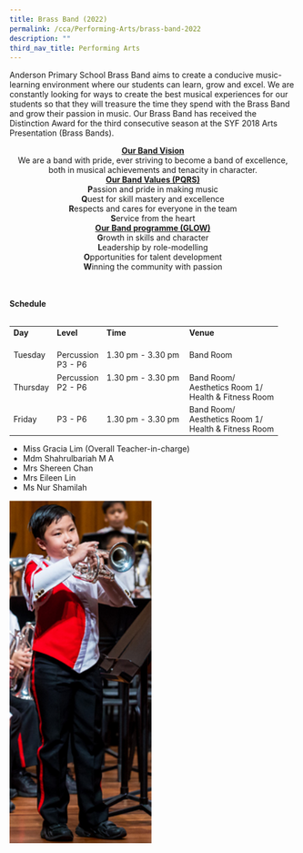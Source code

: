 ```yaml
---
title: Brass Band (2022)
permalink: /cca/Performing-Arts/brass-band-2022
description: ""
third_nav_title: Performing Arts
---
```

<p>Anderson Primary School Brass Band aims to create a conducive music-learning environment where our students can learn, grow and excel. We are constantly looking for ways to create the best musical experiences for our students so that they will treasure the time they spend with the Brass Band and grow their passion in music. Our Brass Band has received the Distinction Award for the third consecutive season at the SYF 2018 Arts Presentation (Brass Bands).</p>
<center><strong><u>Our Band Vision</u></strong></center><center>We are a band with pride, ever striving to become a band of excellence, both in musical achievements and tenacity in character.</center><center><strong><u>Our Band Values (PQRS)</u></strong></center><center><strong>P</strong>assion and pride in making music<br /><strong>Q</strong>uest for skill mastery and excellence<br /><strong>R</strong>espects and cares for everyone in the team<br /><strong>S</strong>ervice from the heart</center><center><strong><u>Our Band programme (GLOW)</u></strong></center><center><strong>G</strong>rowth in skills and character<br /><strong>L</strong>eadership by role-modelling<br /><strong>O</strong>pportunities for talent development<br /><strong>W</strong>inning the community with passion</center>
<p><br /><br /><strong>Schedule<br /><br /></strong></p>
<table border="0" cellpadding="10">
<tbody>
<tr>
<td><strong>Day</strong></td>
<td><strong>Level</strong></td>
<td><strong>Time</strong></td>
<td><strong>Venue</strong></td>
</tr>
<tr>
<td>Tuesday</td>
<td><br />Percussion<br />P3 - P6</td>
<td>1.30 pm - 3.30 pm&nbsp;</td>
<td>Band Room</td>
</tr>
<tr>
<td>Thursday</td>
<td>Percussion<br />P2 - P6<br /><br /></td>
<td>1.30 pm - 3.30 pm<br /><br /><br /></td>
<td>
<div>Band Room/</div>
<div>Aesthetics Room 1/</div>
Health &amp; Fitness Room</td>
</tr>
<tr>
<td>Friday</td>
<td>P3 - P6</td>
<td>1.30 pm - 3.30 pm&nbsp;</td>
<td>Band Room/<br />Aesthetics Room 1/<br />Health &amp; Fitness Room</td>
</tr>
</tbody>
</table>
<ul>
<li>Miss Gracia Lim&nbsp;(Overall Teacher-in-charge)</li>
<li>Mdm Shahrulbariah M A</li>
<li>Mrs Shereen Chan</li>
<li>Mrs Eileen Lin</li>
<li>Ms Nur Shamilah</li>
</ul>

<img src="/images/cca1.png" 
     style="width:50%">

